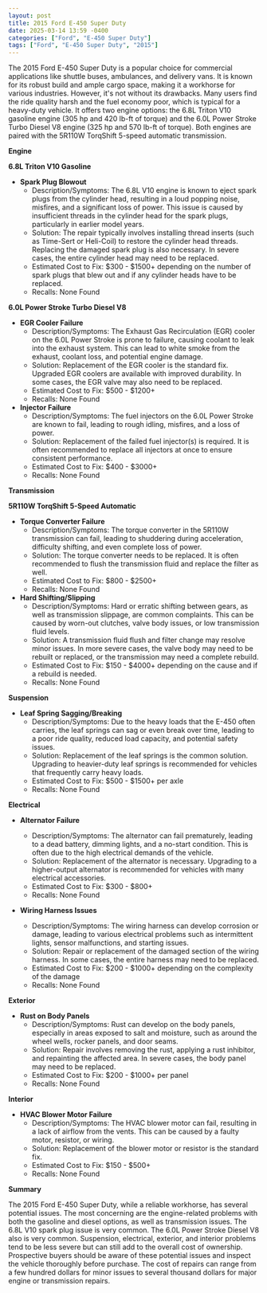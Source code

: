 ```yaml
---
layout: post
title: 2015 Ford E-450 Super Duty
date: 2025-03-14 13:59 -0400
categories: ["Ford", "E-450 Super Duty"]
tags: ["Ford", "E-450 Super Duty", "2015"]
---
```

The 2015 Ford E-450 Super Duty is a popular choice for commercial applications like shuttle buses, ambulances, and delivery vans. It is known for its robust build and ample cargo space, making it a workhorse for various industries. However, it's not without its drawbacks. Many users find the ride quality harsh and the fuel economy poor, which is typical for a heavy-duty vehicle. It offers two engine options: the 6.8L Triton V10 gasoline engine (305 hp and 420 lb-ft of torque) and the 6.0L Power Stroke Turbo Diesel V8 engine (325 hp and 570 lb-ft of torque). Both engines are paired with the 5R110W TorqShift 5-speed automatic transmission.

**Engine**

**6.8L Triton V10 Gasoline**

*   **Spark Plug Blowout**
    *   Description/Symptoms: The 6.8L V10 engine is known to eject spark plugs from the cylinder head, resulting in a loud popping noise, misfires, and a significant loss of power. This issue is caused by insufficient threads in the cylinder head for the spark plugs, particularly in earlier model years.
    *   Solution: The repair typically involves installing thread inserts (such as Time-Sert or Heli-Coil) to restore the cylinder head threads. Replacing the damaged spark plug is also necessary. In severe cases, the entire cylinder head may need to be replaced.
    *   Estimated Cost to Fix: $300 - $1500+ depending on the number of spark plugs that blew out and if any cylinder heads have to be replaced.
    *   Recalls: None Found

**6.0L Power Stroke Turbo Diesel V8**

*   **EGR Cooler Failure**
    *   Description/Symptoms: The Exhaust Gas Recirculation (EGR) cooler on the 6.0L Power Stroke is prone to failure, causing coolant to leak into the exhaust system. This can lead to white smoke from the exhaust, coolant loss, and potential engine damage.
    *   Solution: Replacement of the EGR cooler is the standard fix. Upgraded EGR coolers are available with improved durability. In some cases, the EGR valve may also need to be replaced.
    *   Estimated Cost to Fix: $500 - $1200+
    *   Recalls: None Found
*   **Injector Failure**
    *   Description/Symptoms: The fuel injectors on the 6.0L Power Stroke are known to fail, leading to rough idling, misfires, and a loss of power.
    *   Solution: Replacement of the failed fuel injector(s) is required. It is often recommended to replace all injectors at once to ensure consistent performance.
    *   Estimated Cost to Fix: $400 - $3000+
    *   Recalls: None Found

**Transmission**

**5R110W TorqShift 5-Speed Automatic**

*   **Torque Converter Failure**
    *   Description/Symptoms: The torque converter in the 5R110W transmission can fail, leading to shuddering during acceleration, difficulty shifting, and even complete loss of power.
    *   Solution: The torque converter needs to be replaced. It is often recommended to flush the transmission fluid and replace the filter as well.
    *   Estimated Cost to Fix: $800 - $2500+
    *   Recalls: None Found
*   **Hard Shifting/Slipping**
    *   Description/Symptoms: Hard or erratic shifting between gears, as well as transmission slippage, are common complaints. This can be caused by worn-out clutches, valve body issues, or low transmission fluid levels.
    *   Solution: A transmission fluid flush and filter change may resolve minor issues. In more severe cases, the valve body may need to be rebuilt or replaced, or the transmission may need a complete rebuild.
    *   Estimated Cost to Fix: $150 - $4000+ depending on the cause and if a rebuild is needed.
    *   Recalls: None Found

**Suspension**

*   **Leaf Spring Sagging/Breaking**
    *   Description/Symptoms: Due to the heavy loads that the E-450 often carries, the leaf springs can sag or even break over time, leading to a poor ride quality, reduced load capacity, and potential safety issues.
    *   Solution: Replacement of the leaf springs is the common solution. Upgrading to heavier-duty leaf springs is recommended for vehicles that frequently carry heavy loads.
    *   Estimated Cost to Fix: $500 - $1500+ per axle
    *   Recalls: None Found

**Electrical**

*   **Alternator Failure**
    *   Description/Symptoms: The alternator can fail prematurely, leading to a dead battery, dimming lights, and a no-start condition. This is often due to the high electrical demands of the vehicle.
    *   Solution: Replacement of the alternator is necessary. Upgrading to a higher-output alternator is recommended for vehicles with many electrical accessories.
    *   Estimated Cost to Fix: $300 - $800+
    *   Recalls: None Found

*   **Wiring Harness Issues**
    *   Description/Symptoms: The wiring harness can develop corrosion or damage, leading to various electrical problems such as intermittent lights, sensor malfunctions, and starting issues.
    *   Solution: Repair or replacement of the damaged section of the wiring harness. In some cases, the entire harness may need to be replaced.
    *   Estimated Cost to Fix: $200 - $1000+ depending on the complexity of the damage
    *   Recalls: None Found

**Exterior**

*   **Rust on Body Panels**
    * Description/Symptoms: Rust can develop on the body panels, especially in areas exposed to salt and moisture, such as around the wheel wells, rocker panels, and door seams.
    * Solution: Repair involves removing the rust, applying a rust inhibitor, and repainting the affected area. In severe cases, the body panel may need to be replaced.
    * Estimated Cost to Fix: $200 - $1000+ per panel
    * Recalls: None Found

**Interior**

*   **HVAC Blower Motor Failure**
    *   Description/Symptoms: The HVAC blower motor can fail, resulting in a lack of airflow from the vents. This can be caused by a faulty motor, resistor, or wiring.
    *   Solution: Replacement of the blower motor or resistor is the standard fix.
    *   Estimated Cost to Fix: $150 - $500+
    *   Recalls: None Found

**Summary**

The 2015 Ford E-450 Super Duty, while a reliable workhorse, has several potential issues. The most concerning are the engine-related problems with both the gasoline and diesel options, as well as transmission issues. The 6.8L V10 spark plug issue is very common. The 6.0L Power Stroke Diesel V8 also is very common. Suspension, electrical, exterior, and interior problems tend to be less severe but can still add to the overall cost of ownership. Prospective buyers should be aware of these potential issues and inspect the vehicle thoroughly before purchase. The cost of repairs can range from a few hundred dollars for minor issues to several thousand dollars for major engine or transmission repairs.

